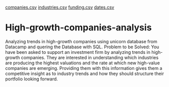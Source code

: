 [companies.csv](https://github.com/Oladele2812/High-growth-companies-analysis/files/9756686/companies.csv)
[industries.csv](https://github.com/Oladele2812/High-growth-companies-analysis/files/9756687/industries.csv)
[funding.csv](https://github.com/Oladele2812/High-growth-companies-analysis/files/9756689/funding.csv)
[dates.csv](https://github.com/Oladele2812/High-growth-companies-analysis/files/9756690/dates.csv)
# High-growth-companies-analysis
Analyzing trends in high-growth companies using unicorn database from Datacamp and quering the Database with SQL.
Problem to be Solved:
You have been asked to support an investment firm by analyzing trends in high-growth companies. They are interested in understanding which industries are producing the highest valuations and the rate at which new high-value companies are emerging. Providing them with this information gives them a competitive insight as to industry trends and how they should structure their portfolio looking forward.
